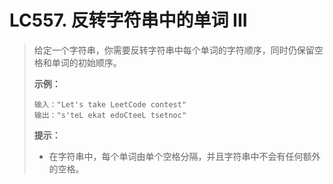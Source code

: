 # LC557. 反转字符串中的单词 III

>给定一个字符串，你需要反转字符串中每个单词的字符顺序，同时仍保留空格和单词的初始顺序。
>
>**示例：**
>
>```
>输入："Let's take LeetCode contest"
>输出："s'teL ekat edoCteeL tsetnoc"
>```
>
>**提示：**
>
>- 在字符串中，每个单词由单个空格分隔，并且字符串中不会有任何额外的空格。

